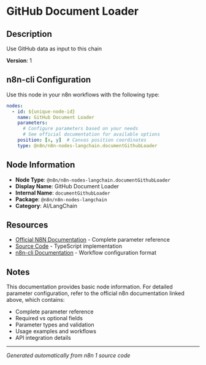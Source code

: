 # GitHub Document Loader

## Description

Use GitHub data as input to this chain

**Version**: 1

## n8n-cli Configuration

Use this node in your n8n workflows with the following type:

```yaml
nodes:
  - id: ${unique-node-id}
    name: GitHub Document Loader
    parameters:
      # Configure parameters based on your needs
      # See official documentation for available options
    position: [x, y]  # Canvas position coordinates
    type: @n8n/n8n-nodes-langchain.documentGithubLoader
```

## Node Information

- **Node Type**: `@n8n/n8n-nodes-langchain.documentGithubLoader`
- **Display Name**: GitHub Document Loader
- **Internal Name**: `documentGithubLoader`
- **Package**: `@n8n/n8n-nodes-langchain`
- **Category**: AI/LangChain

## Resources

- [Official N8N Documentation](https://docs.n8n.io/integrations/builtin/cluster-nodes/root-nodes/n8n-nodes-langchain.documentgithubloader/) - Complete parameter reference
- [Source Code](https://github.com/n8n-io/n8n/blob/master/packages/@n8n/nodes-langchain/nodes/document_loaders/DocumentGithubLoader/DocumentGithubLoader.node.ts) - TypeScript implementation
- [n8n-cli Documentation](https://github.com/edenreich/n8n-cli) - Workflow configuration format

## Notes

This documentation provides basic node information. For detailed parameter configuration, 
refer to the official n8n documentation linked above, which contains:

- Complete parameter reference
- Required vs optional fields
- Parameter types and validation
- Usage examples and workflows
- API integration details

---
*Generated automatically from n8n 1 source code*
